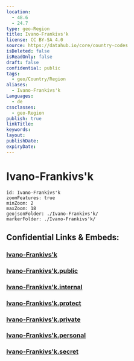 ```yaml
---
location:
  - 48.6
  - 24.7
type: geo-Region
title: Ivano-Frankivs'k
license: CC BY-SA 4.0
source: https://datahub.io/core/country-codes
isDeleted: false
isReadOnly: false
draft: false
confidential: public
tags:
  - geo/Country/Region
aliases:
  - Ivano-Frankivs'k
Languages:
  - de
cssclasses:
  - geo-Region
publish: true
linkTitle:
keywords:
layout:
publishDate:
expiryDate:
---
```


# Ivano-Frankivs'k

```leaflet
id: Ivano-Frankivs'k
zoomFeatures: true 
minZoom: 2 
maxZoom: 18
geojsonFolder: ./Ivano-Frankivs'k/
markerFolder: ./Ivano-Frankivs'k/
```


## Confidential Links & Embeds: 

### [Ivano-Frankivs'k](/_Standards/Earth/Continent/Europe/Europe~East/Ukraine/Regions~Ukraine/Ivano-Frankivs'k.md) 

### [Ivano-Frankivs'k.public](/_public/Earth/Continent/Europe/Europe~East/Ukraine/Regions~Ukraine/Ivano-Frankivs'k.public.md) 

### [Ivano-Frankivs'k.internal](/_internal/Earth/Continent/Europe/Europe~East/Ukraine/Regions~Ukraine/Ivano-Frankivs'k.internal.md) 

### [Ivano-Frankivs'k.protect](/_protect/Earth/Continent/Europe/Europe~East/Ukraine/Regions~Ukraine/Ivano-Frankivs'k.protect.md) 

### [Ivano-Frankivs'k.private](/_private/Earth/Continent/Europe/Europe~East/Ukraine/Regions~Ukraine/Ivano-Frankivs'k.private.md) 

### [Ivano-Frankivs'k.personal](/_personal/Earth/Continent/Europe/Europe~East/Ukraine/Regions~Ukraine/Ivano-Frankivs'k.personal.md) 

### [Ivano-Frankivs'k.secret](/_secret/Earth/Continent/Europe/Europe~East/Ukraine/Regions~Ukraine/Ivano-Frankivs'k.secret.md)

